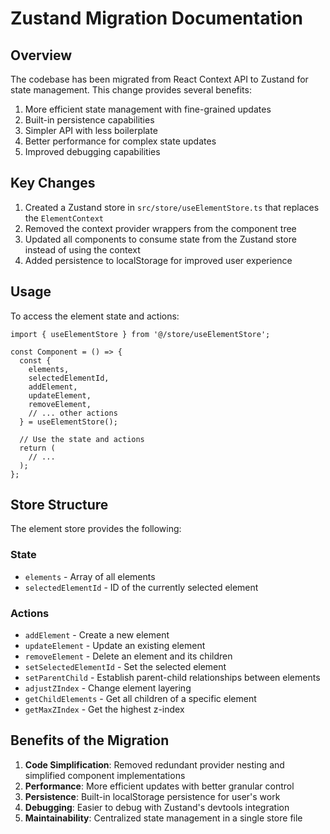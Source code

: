 # Zustand Migration Documentation

## Overview

The codebase has been migrated from React Context API to Zustand for state management. This change provides several benefits:

1. More efficient state management with fine-grained updates
2. Built-in persistence capabilities
3. Simpler API with less boilerplate
4. Better performance for complex state updates
5. Improved debugging capabilities

## Key Changes

1. Created a Zustand store in `src/store/useElementStore.ts` that replaces the `ElementContext`
2. Removed the context provider wrappers from the component tree
3. Updated all components to consume state from the Zustand store instead of using the context
4. Added persistence to localStorage for improved user experience

## Usage

To access the element state and actions:

```tsx
import { useElementStore } from '@/store/useElementStore';

const Component = () => {
  const { 
    elements,
    selectedElementId,
    addElement,
    updateElement,
    removeElement,
    // ... other actions
  } = useElementStore();
  
  // Use the state and actions
  return (
    // ...
  );
};
```

## Store Structure

The element store provides the following:

### State
- `elements` - Array of all elements
- `selectedElementId` - ID of the currently selected element

### Actions
- `addElement` - Create a new element
- `updateElement` - Update an existing element
- `removeElement` - Delete an element and its children
- `setSelectedElementId` - Set the selected element
- `setParentChild` - Establish parent-child relationships between elements
- `adjustZIndex` - Change element layering
- `getChildElements` - Get all children of a specific element
- `getMaxZIndex` - Get the highest z-index

## Benefits of the Migration

1. **Code Simplification**: Removed redundant provider nesting and simplified component implementations
2. **Performance**: More efficient updates with better granular control
3. **Persistence**: Built-in localStorage persistence for user's work
4. **Debugging**: Easier to debug with Zustand's devtools integration
5. **Maintainability**: Centralized state management in a single store file 